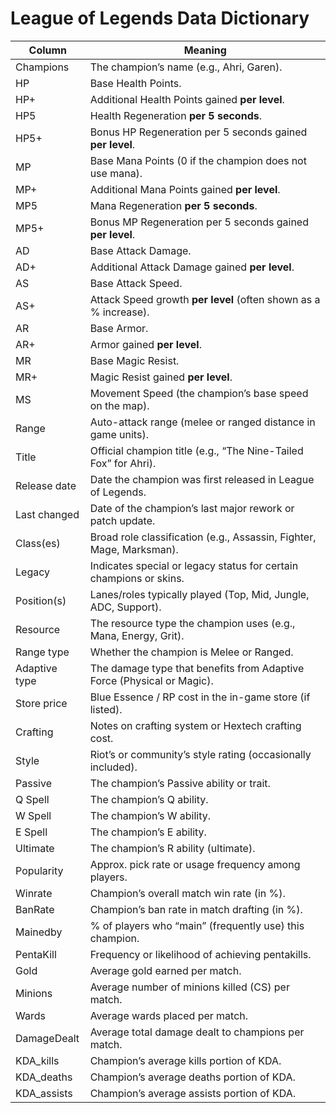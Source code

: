 # League of Legends Data Dictionary

| **Column**        | **Meaning**                                                                                     |
|-------------------|-------------------------------------------------------------------------------------------------|
| Champions         | The champion’s name (e.g., Ahri, Garen).                                                        |
| HP                | Base Health Points.                                                                             |
| HP+               | Additional Health Points gained **per level**.                                                  |
| HP5               | Health Regeneration **per 5 seconds**.                                                           |
| HP5+              | Bonus HP Regeneration per 5 seconds gained **per level**.                                       |
| MP                | Base Mana Points (0 if the champion does not use mana).                                         |
| MP+               | Additional Mana Points gained **per level**.                                                    |
| MP5               | Mana Regeneration **per 5 seconds**.                                                             |
| MP5+              | Bonus MP Regeneration per 5 seconds gained **per level**.                                       |
| AD                | Base Attack Damage.                                                                             |
| AD+               | Additional Attack Damage gained **per level**.                                                  |
| AS                | Base Attack Speed.                                                                              |
| AS+               | Attack Speed growth **per level** (often shown as a % increase).                                |
| AR                | Base Armor.                                                                                     |
| AR+               | Armor gained **per level**.                                                                     |
| MR                | Base Magic Resist.                                                                              |
| MR+               | Magic Resist gained **per level**.                                                              |
| MS                | Movement Speed (the champion’s base speed on the map).                                          |
| Range             | Auto-attack range (melee or ranged distance in game units).                                      |
| Title             | Official champion title (e.g., “The Nine-Tailed Fox” for Ahri).                                 |
| Release date      | Date the champion was first released in League of Legends.                                      |
| Last changed      | Date of the champion’s last major rework or patch update.                                       |
| Class(es)         | Broad role classification (e.g., Assassin, Fighter, Mage, Marksman).                            |
| Legacy            | Indicates special or legacy status for certain champions or skins.                              |
| Position(s)       | Lanes/roles typically played (Top, Mid, Jungle, ADC, Support).                                  |
| Resource          | The resource type the champion uses (e.g., Mana, Energy, Grit).                                 |
| Range type        | Whether the champion is Melee or Ranged.                                                        |
| Adaptive type     | The damage type that benefits from Adaptive Force (Physical or Magic).                          |
| Store price       | Blue Essence / RP cost in the in-game store (if listed).                                        |
| Crafting          | Notes on crafting system or Hextech crafting cost.                                              |
| Style             | Riot’s or community’s style rating (occasionally included).                                     |
| Passive           | The champion’s Passive ability or trait.                                                        |
| Q Spell           | The champion’s Q ability.                                                                       |
| W Spell           | The champion’s W ability.                                                                       |
| E Spell           | The champion’s E ability.                                                                       |
| Ultimate          | The champion’s R ability (ultimate).                                                            |
| Popularity        | Approx. pick rate or usage frequency among players.                                             |
| Winrate           | Champion’s overall match win rate (in %).                                                       |
| BanRate           | Champion’s ban rate in match drafting (in %).                                                   |
| Mainedby          | % of players who “main” (frequently use) this champion.                                         |
| PentaKill         | Frequency or likelihood of achieving pentakills.                                               |
| Gold              | Average gold earned per match.                                                                  |
| Minions           | Average number of minions killed (CS) per match.                                               |
| Wards             | Average wards placed per match.                                                                 |
| DamageDealt       | Average total damage dealt to champions per match.                                             |
| KDA_kills         | Champion’s average kills portion of KDA.                                                        |
| KDA_deaths        | Champion’s average deaths portion of KDA.                                                       |
| KDA_assists       | Champion’s average assists portion of KDA.                                                      |
